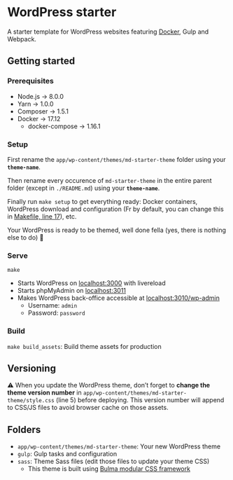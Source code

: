 # WordPress starter
A starter template for WordPress websites featuring [Docker](https://www.docker.com), Gulp and Webpack.

## Getting started

### Prerequisites
* Node.js -> 8.0.0
* Yarn -> 1.0.0
* Composer -> 1.5.1
* Docker -> 17.12
  * docker-compose -> 1.16.1

### Setup
First rename the `app/wp-content/themes/md-starter-theme` folder using your **`theme-name`**.

Then rename every occurence of `md-starter-theme` in the entire parent folder (except in `./README.md`) using your **`theme-name`**.

Finally run `make setup` to get everything ready: Docker containers, WordPress download and configuration (Fr by default, you can change this in [Makefile, line 17](https://github.com/wearemd/wordpress-starter/blob/master/Makefile#L17)), etc.

Your WordPress is ready to be themed, well done fella (yes, there is nothing else to do) 👊

### Serve
`make`
* Starts WordPress on [localhost:3000](http://localhost:3000) with livereload
* Starts phpMyAdmin on [localhost:3011](http://localhost:3011)
* Makes WordPress back-office accessible at [localhost:3010/wp-admin](http://localhost:3010/wp-admin)
  * Username: `admin`
  * Password: `password`

### Build
`make build_assets`: Build theme assets for production

## Versioning
⚠️ When you update the WordPress theme, don’t forget to **change the theme version number** in `app/wp-content/themes/md-starter-theme/style.css` (line 5) before deploying. This version number will append to CSS/JS files to avoid browser cache on those assets.

## Folders
* `app/wp-content/themes/md-starter-theme`: Your new WordPress theme
* `gulp`: Gulp tasks and configuration
* `sass`: Theme Sass files (edit those files to update your theme CSS)
  * This theme is built using [Bulma modular CSS framework](https://bulma.io)
